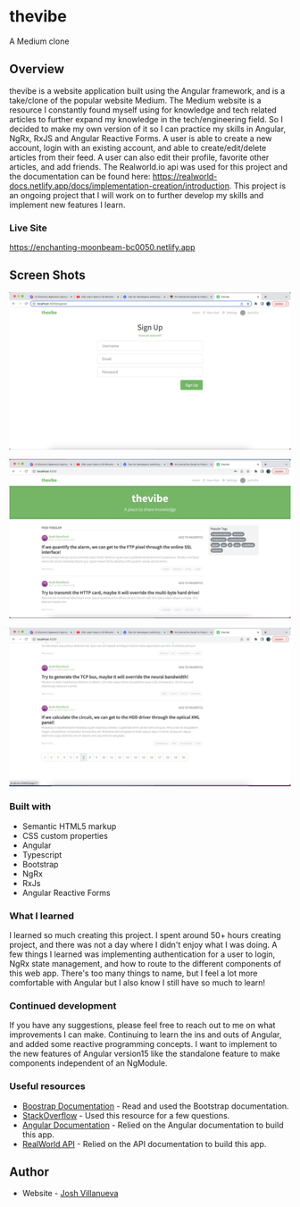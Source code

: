 # thevibe
A Medium clone



## Overview

thevibe is a website application built using the Angular framework, and is a take/clone of the popular website Medium. The Medium website is a resource I constantly found myself using for knowledge and tech related articles to further expand my knowledge in the tech/engineering field. So I decided to make my own version of it so I can practice my skills in Angular, NgRx, RxJS and Angular Reactive Forms. A user is able to create a new account, login with an existing account, and able to create/edit/delete articles from their feed. A user can also edit their profile, favorite other articles, and add friends. The Realworld.io api was used for this project and the documentation can be found here: https://realworld-docs.netlify.app/docs/implementation-creation/introduction. This project is an ongoing project that I will work on to further develop my skills and implement new features I learn. 

### Live Site

https://enchanting-moonbeam-bc0050.netlify.app



## Screen Shots

![](./src/assets/images/image1.png)

![](./src/assets/images/image2.png)

![](./src/assets/images/image3.png)


### Built with

- Semantic HTML5 markup
- CSS custom properties
- Angular
- Typescript
- Bootstrap
- NgRx
- RxJs
- Angular Reactive Forms

### What I learned

I learned so much creating this project. I spent around 50+ hours creating project, and there was not a day where I didn't enjoy what I was doing. A few things I learned was implementing authentication for a user to login, NgRx state management, and how to route to the different components of this web app. There's too many things to name, but I feel a lot more comfortable with Angular but I also know I still have so much to learn!  

### Continued development

If you have any suggestions, please feel free to reach out to me on what improvements I can make. Continuing to learn the ins and outs of Angular, and added some reactive programming concepts. I want to implement to the new features of Angular version15 like the standalone feature to make components independent of an NgModule. 

### Useful resources

- [Boostrap Documentation](https://getbootstrap.com) - Read and used the Bootstrap documentation.
- [StackOverflow](https://www.stackoverflow.com) - Used this resource for a few questions.
- [Angular Documentation](https://angular.io/docs) - Relied on the Angular documentation to build this app.
- [RealWorld API](https://realworld-docs.netlify.app/docs/implementation-creation/introduction) - Relied on the API documentation to build this app.


## Author

- Website - [Josh Villanueva](https://www.linkedin.com/in/patrick-villanueva-/)


